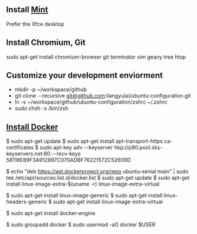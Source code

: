 ## Install [Mint](https://www.linuxmint.com)

Prefer the Xfce desktop

## Install Chromium, Git

sudo apt-get install chromium-browser git terminator vim geany tree htop

## Customize your development enviorment

* mkdir -p ~/workspace/github
* git clone --recursive git@github.com:liangyulai/ubuntu-configuration.git
* ln -s ~/workspace/github/ubuntu-configuration/zshrc ~/.zshrc
* sudo chsh -s /bin/zsh


## [Install Docker](https://docs.docker.com/engine/installation/linux/ubuntulinux/)


$ sudo apt-get update
$ sudo apt-get install apt-transport-https ca-certificates
$ sudo apt-key adv --keyserver hkp://p80.pool.sks-keyservers.net:80 --recv-keys 58118E89F3A912897C070ADBF76221572C52609D

$ echo "deb https://apt.dockerproject.org/repo ubuntu-xenial main" | sudo tee /etc/apt/sources.list.d/docker.list
$ sudo apt-get update
$ sudo apt-get install linux-image-extra-$(uname -r) linux-image-extra-virtual

  $ sudo apt-get install linux-image-generic
  $ sudo apt-get install linux-headers-generic
  $ sudo apt-get install linux-image-extra-virtual


$ sudo apt-get install docker-engine

$ sudo groupadd docker
$ sudo usermod -aG docker $USER

